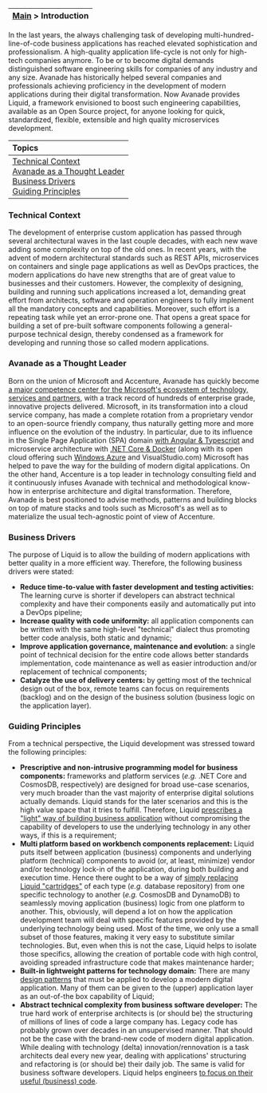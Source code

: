 | [Main](About-Liquid.md) > Introduction | 
|----|

In the last years, the always challenging task of developing multi-hundred-line-of-code business applications has reached elevated sophistication and professionalism.
A high-quality application life-cycle is not only for high-tech companies anymore. To be or to become digital demands distinguished software engineering skills for companies of any industry and any size.
Avanade has historically helped several companies and professionals achieving proficiency in the development of modern applications during their digital transformation.
Now Avanade provides Liquid, a framework envisioned to boost such engineering capabilities, available as an Open Source project, for anyone looking for quick, standardized, flexible, extensible and high quality microservices development.

| Topics | 
| :-- | 
| [Technical Context](#Technical-Context) <br> [Avanade as a Thought Leader](#Avanade-as-a-Thought-Leader) <br> [Business Drivers](#Business-Drivers) <br> [Guiding Principles](#Guiding-Principles) | 

### Technical Context

The development of enterprise custom application has passed through several architectural waves in the last couple decades, with each new wave adding some complexity on top of the old ones.
In recent years, with the advent of modern architectural standards such as REST APIs, microservices on containers and single page applications as well as DevOps practices, the modern applications do have new strengths that are of great value to businesses and their customers. 
However, the complexity of designing, building and running such applications increased a lot, demanding great effort from architects, software and operation engineers to fully implement all the mandatory concepts and capabilities.
Moreover, such effort is a repeating task while yet an error-prone one. That opens a great space for building a set of pre-built software components following a general-purpose technical design, thereby condensed as a framework for developing and running those so called modern applications.

### Avanade as a Thought Leader

Born on the union of Microsoft and Accenture, Avanade has quickly become [a major competence center for the Microsoft's ecosystem of technology, services and partners](https://www.avanade.com/en-us/media-center/press-releases/2020-microsoft-global-alliance-si-partner-of-the-year), with a track record of hundreds of enterprise grade, innovative projects delivered.
Microsoft, in its transformation into a cloud service company, has made a complete rotation from a proprietary vendor to an open-source friendly company, thus naturally getting more and more influence on the evolution of the industry. 
In particular, due to its influence in the Single Page Application (SPA) domain [with Angular & Typescript](https://techcrunch.com/2015/03/05/microsoft-and-google-collaborate-on-typescript-hell-has-not-frozen-over-yet/) and microservice architecture with [.NET Core & Docker](https://docs.microsoft.com/en-us/dotnet/standard/microservices-architecture/) (along with its open cloud offering such [Windows Azure](http://azure.microsoft.com) and VisualStudio.com) Microsoft has helped to pave the way for the building of modern digital applications.
On the other hand, Accenture is a top leader in technology consulting field and it continuously infuses Avanade with technical and methodological know-how in enterprise architecture and digital transformation.
Therefore, Avanade is best positioned to advise methods, patterns and building blocks on top of mature stacks and tools such as Microsoft's as well as to materialize the usual tech-agnostic point of view of Accenture.

### Business Drivers

The purpose of Liquid is to allow the building of modern applications with better quality in a more efficient way. Therefore, the following business drivers were stated:
- **Reduce time-to-value with faster development and testing activities:** The learning curve is shorter if developers can abstract technical complexity and have their components easily and automatically put into a DevOps pipeline;
- **Increase quality with code uniformity:** all application components can be written with the same high-level "technical" dialect thus promoting better code analysis, both static and dynamic;
- **Improve application governance, maintenance and evolution:** a single point of technical decision for the entire code allows better standards implementation, code maintenance as well as easier introduction and/or replacement of technical components;
- **Catalyze the use of delivery centers:** by getting most of the technical design out of the box, remote teams can focus on requirements (backlog) and on the design of the business solution (business logic on the application layer).

### Guiding Principles

From a technical perspective, the Liquid development was stressed toward the following principles:
- **Prescriptive and non-intrusive programming model for business components:** frameworks and platform services (_e.g._ .NET Core and CosmosDB, respectively) are designed for broad use-case scenarios, very much broader than the vast majority of enterprise digital solutions actually demands. Liquid stands for the later scenarios and this is the high value space that it tries to fulfill. Therefore, Liquid [prescribes a "light" way of building business application](Key-Concepts.md/#prescriptive-programming-model) without compromising the capability of developers to use the underlying technology in any other ways, if this is a requirement;
- **Multi platform based on workbench components replacement:** Liquid puts itself between application (business) components and underlying platform (technical) components to avoid (or, at least, minimize) vendor and/or technology lock-in of the application, during both building and execution time. Hence there ought to be a way of [simply replacing Liquid "cartridges"](Platform-Abstraction-Layer.md) of each type (_e.g._ database repository) from one specific technology to another (_e.g._ CosmosDB and DynamoDB) to seamlessly moving application (business) logic from one platform to another. This, obviously, will depend a lot on how the application development team will deal with specific features provided by the underlying technology being used. Most of the time, we only use a small subset of those features, making it very easy to substitute similar technologies. But, even when this is not the case, Liquid helps to isolate those specifics, allowing the creation of portable code with high control, avoiding spreaded infrastructure code that makes maintenance harder;
- **Built-in lightweight patterns for technology domain:** There are many [design patterns](About-Lightweight-Architectures.md) that must be applied to develop a modern digital application. Many of them can be given to the (upper) application layer as an out-of-the box capability of Liquid;
- **Abstract technical complexity from business software developer:** The true hard work of enterprise architects is (or should be) the structuring of millions of lines of code a large company has. Legacy code has probably grown over decades in an unsupervised manner. That should not be the case with the brand-new code of modern digital application. While dealing with technology (delta) innovation/rennovation is a task architects deal every new year, dealing with applications' structuring and refactoring is (or should be) their daily job. The same is valid for business software developers. Liquid helps engineers [to focus on their useful (business) code](Business-logic-seggregation.md).
